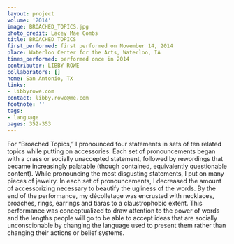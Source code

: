 ```yaml
---
layout: project
volume: '2014'
image: BROACHED_TOPICS.jpg
photo_credit: Lacey Mae Combs
title: BROACHED TOPICS
first_performed: first performed on November 14, 2014
place: Waterloo Center for the Arts, Waterloo, IA
times_performed: performed once in 2014
contributor: LIBBY ROWE
collaborators: []
home: San Antonio, TX
links:
- libbyrowe.com
contact: libby.rowe@me.com
footnote: ''
tags:
- language
pages: 352-353
---
```


For “Broached Topics,” I pronounced four statements in sets of ten related topics while putting on accessories. Each set of pronouncements began with a crass or socially unaccepted statement, followed by rewordings that became increasingly palatable (though contained, equivalently questionable content). While pronouncing the most disgusting statements, I put on many pieces of jewelry. In each set of pronouncements, I decreased the amount of accessorizing necessary to beautify the ugliness of the words. By the end of the performance, my décolletage was encrusted with necklaces, broaches, rings, earrings and tiaras to a claustrophobic extent. This performance was conceptualized to draw attention to the power of words and the lengths people will go to be able to accept ideas that are socially unconscionable by changing the language used to present them rather than changing their actions or belief systems.
